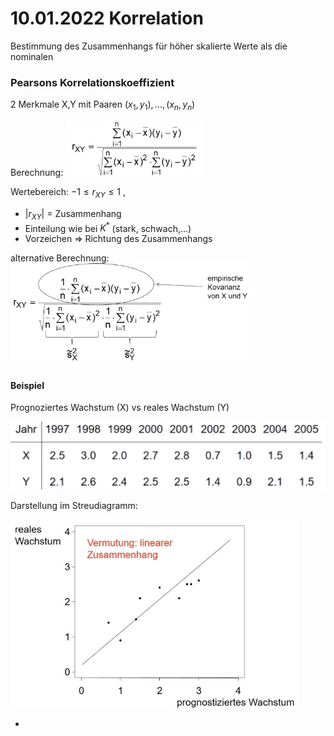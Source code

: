 # 10.01.2022 Korrelation

Bestimmung des Zusammenhangs für höher skalierte Werte als die nominalen

### Pearsons Korrelationskoeffizient 

2 Merkmale X,Y mit Paaren $(x_1,y_1), ...,(x_n,y_n)$

Berechnung: ![22-01-10_18-19](../images/22-01-10_18-19.jpg)

Wertebereich: $-1 \le r_{XY} \le 1$ , 

- $|r_{XY}|$ = Zusammenhang
- Einteilung wie bei $K^*$ (stark, schwach,...)
- Vorzeichen => Richtung des Zusammenhangs

alternative Berechnung: ![22-01-10_18-28](../images/22-01-10_18-28.jpg)

#### Beispiel

Prognoziertes Wachstum (X) vs reales Wachstum (Y)

![22-01-10_18-15](../images/22-01-10_18-15.jpg)

Darstellung im Streudiagramm:

![22-01-10_18-16](../images/22-01-10_18-16-1835020.jpg)

- 

